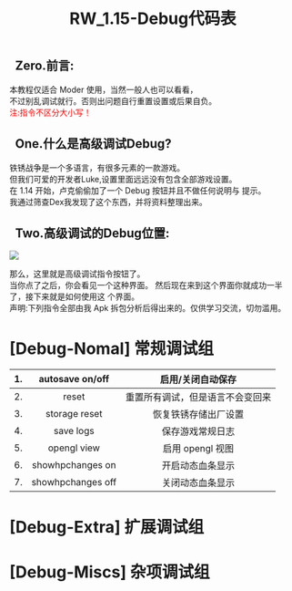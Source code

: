 <div style="display:flex;align-content: flex-start;flex-wrap: nowrap;flex-direction: row;justify-content: center;">
<h1>RW_1.15-Debug代码表</h1>
</div>

## &nbsp; Zero.前言:
本教程仅适合 Moder 使用，当然一般人也可以看看，  
不过别乱调试就行。否则出问题自行重置设置或后果自负。<br>
<font color="red">注:指令不区分大小写！</font>

## &nbsp; One.什么是高级调试Debug?

铁锈战争是一个多语言，有很多元素的一款游戏。  
但我们可爱的开发者Luke,设置里面远远没有包含全部游戏设置。  
在 1.14 开始，卢克偷偷加了一个 Debug 按钮并且不做任何说明与
提示。   
我通过筛查Dex我发现了这个东西，并将资料整理出来。

## &nbsp; Two.高级调试的Debug位置:

<img src="https://rwapi-code.netlify.app/images/debug.png">

那么，这里就是高级调试指令按钮了。   
当你点了之后，你会看见一个这种界面。
然后现在来到这个界面你就成功一半了，接下来就是如何使用这
个界面。  
声明:下列指令全部由我 Apk 拆包分析后得出来的。仅供学习交流，切勿滥用。

<!-- tabs:start -->

# **[Debug-Nomal] 常规调试组**

| 1.     | autosave on/off    | 启用/关闭自动保存        |
|:------:|:------------------:|:----------------:|
| 2.     | reset              | 重置所有调试，但是语言不会变回来 |
| 3.     | storage reset      | 恢复铁锈存储出厂设置       |
| 4.     | save logs          | 保存游戏常规日志         |
| 5.     | opengl view        | 启用 opengl 视图     |
| 6.     | showhpchanges on   | 开启动态血条显示     |
| 7.     | showhpchanges off  | 关闭动态血条显示     |

# **[Debug-Extra]  扩展调试组**

# **[Debug-Miscs]   杂项调试组**

<!-- | 1. | old map render | 启用旧版地图渲染     |
|:------:|:------------------:|:----------------:|
| 2.     | surface view2      | 启用多线程曲面视图        |
| 3.     | nonsurface view    | 启用非曲面视图          |
| 4.     | surface view       | 启用表面视图           |

| 6.     | watch memory       | 启用内存监控           | -->



<!-- tabs:end -->
